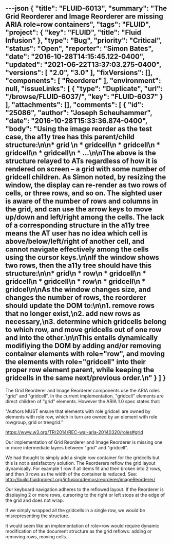 ---json
{
  "title": "FLUID-6013",
  "summary": "The Grid Reorderer and Image Reorderer are missing ARIA role=row containers",
  "tags": "FLUID",
  "project": {
    "key": "FLUID",
    "title": "Fluid Infusion"
  },
  "type": "Bug",
  "priority": "Critical",
  "status": "Open",
  "reporter": "Simon Bates",
  "date": "2016-10-28T14:15:45.122-0400",
  "updated": "2021-06-22T13:37:03.275-0400",
  "versions": [
    "2.0",
    "3.0"
  ],
  "fixVersions": [],
  "components": [
    "Reorderer"
  ],
  "environment": null,
  "issueLinks": [
    {
      "type": "Duplicate",
      "url": "/browse/FLUID-6037/",
      "key": "FLUID-6037"
    }
  ],
  "attachments": [],
  "comments": [
    {
      "id": "25086",
      "author": "Joseph Scheuhammer",
      "date": "2016-10-28T15:33:36.874-0400",
      "body": "Using the image reorder as the test case, the a11y tree has this parent/child structure:\n\n* grid&#x20;\n  * gridcell\n  * gridcell\n  * gridcell\n  * gridcell\n  * ...\n\nThe above is the structure relayed to ATs regardless of how it is rendered on screen – a grid with some number of gridcell children. As Simon noted, by resizing the window, the display can re-render as two rows of cells, or three rows, and so on.  The sighted user is aware of the number of rows and columns in the grid, and can use the arrow keys to move up/down and left/right among the cells.  The lack of a corresponding structure in the a11y tree means the AT user has no idea which cell is above/below/left/right of another cell, and cannot navigate effectively among the cells using the cursor keys.\n\nIf the window shows two rows, then the a11y tree should have this structure:\n\n* grid\n  * row\n    * gridcell\n    * gridcell\n    * gridcell\n  * row\n    * gridcell\n    * gridcel\n\nAs the window changes size, and changes the number of rows, the reorderer should update the DOM to:\n\n1. remove rows that no longer exist,\n2. add new rows as necessary,\n3. determine which gridcells belong to which row, and move gridcells out of one row and into the other.\n\nThis entails dynamically modifiying the DOM by adding and/or removing container elements with role=\"row\", and moving the elements with role=\"gridcell\" into their proper row element parent, while keeping the gridcells in the same next/previous order.\n"
    }
  ]
}
---
The Grid Reorderer and Image Reorderer components use the ARIA roles "grid" and "gridcell". In the current implementation, "gridcell" elements are direct children of "grid" elements. However the ARIA 1.0 spec states that:

"Authors MUST ensure that elements with role gridcell are owned by elements with role row, which in turn are owned by an element with role rowgroup, grid or treegrid."

<https://www.w3.org/TR/2014/REC-wai-aria-20140320/roles#grid>

Our implementation of Grid Reorderer and Image Reorderer is missing one or more intermediate layers between "grid" and "gridcell".

We had thought to simply add a single row container for the gridcells but this is not a satisfactory solution. The Reorderers reflow the grid layout dynamically. For example 1 row if all items fit and then broken into 2 rows, and then 3 rows as the width of the container is reduced. See: <http://build.fluidproject.org/infusion/demos/reorderer/imageReorderer/>

Our keyboard navigation adheres to the reflowed layout. If the Reorderer is displaying 2 or more rows, cursoring to the right or left stops at the edge of the grid and does not wrap.

If we simply wrapped all the gridcells in a single row, we would be misrepresenting the structure.

It would seem like an implementation of role=row would require dynamic modification of the document structure as the grid reflows: adding or removing rows, moving cells.

        